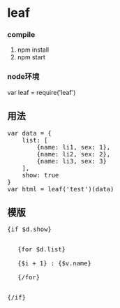 # leaf

### compile
1. npm install
2. npm start

### node环境
var leaf = require('leaf')

## 用法
<pre>
var data = {
	list: [
		{name: li1, sex: 1},
		{name: li2, sex: 2},
		{name: li3, sex: 3}
	],
	show: true
}
var html = leaf('test')(data)
</pre>

## 模版
<pre>
{if $d.show}
<ul>
{for $d.list}
	  <li style="list-style: none">{$i + 1} : {$v.name}</li>
{/for}
</ul>
{/if}
</pre>

